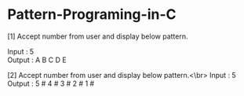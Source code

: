 # Pattern-Programing-in-C
[1] Accept number from user and display below pattern. 

  Input : 5\
  Output : A B C D E

[2] Accept number from user and display below pattern.<\br>
    Input : 5
    Output : 5 # 4 # 3 # 2 # 1 #
